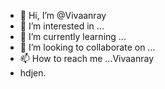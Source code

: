 - 👋 Hi, I’m @Vivaanray
- 👀 I’m interested in ...
- 🌱 I’m currently learning ...
- 💞️ I’m looking to collaborate on ...
- 📫 How to reach me ...Vivaanray
- hdjen.

<!---
Vivaanray/Vivaanray is a ✨ special ✨ repository because its `README.md` (this file) appears on your GitHub profile.
You can click the Preview link to take a look at your changes.
--->
